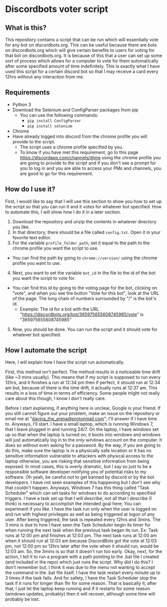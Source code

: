# Discordbots voter script
## What is this?
This repository contains a script that can be run which will essentially vote for any bot on discordbots.org. This can be useful because there are bots on discordbots.org which will give certain benefits to users for voting for that bot on discordbots.org. It is because of this that a user can set up some sort of process which allows for a computer to vote for them automatically after some specified amount of time indefinitely. This is exactly what I have used this script for a certain discord bot so that I may receive a card every 12hrs without any interaction from me.

## Requirements
* Python 3
* Download the Selenium and ConfigParser packages from pip
  * You can use the following commands:
    * `pip install ConfigParser`
    * `pip install selenium`
* Chrome
* Have already logged into discord from the chrome profile you will provide to the script.
  * The script uses a chrome profile specified by you.
  * To know if you have met this requirement, go to this page <https://discordapp.com/channels/@me> using the chrome profile you are going to provide to the script and if you don't see a prompt for you to log in and you are able to access your PMs and channels, you are good to go for this requirement.

## How do I use it?
First, I would like to say that I will use this section to show you how to set up the script so that you can run it and it votes for whatever bot specified. How to automate this, I will show how I do it in a later section.

1. Download the repository and unzip the contents in whatever directory you like.
2. In that directory, there should be a file called `config.txt`. Open it in your favorite text editor.
3. For the variable `profile_folder_path`, set it equal to the path to the chrome profile you want the script to use.
  * You can find the path by going to `chrome://version/` using the chrome profile you want to use.
4. Next, you want to set the variable `bot_id` in the file to the id of the bot you want the script to vote for.
  * You can find this id by going to the voting page for the bot, clicking on "vote", and when you see the button "Vote for this bot", look at the URL of the page. The long chain of numbers surrounded by "/" is the bot's id.
    * Example: The id for a bot with the URL "https://discordbots.org/bot/365975655608745985/vote" is "365975655608745985"
5. Now, you should be done. You can run the script and it should vote for whatever bot specified.

## How I automate the script
Here, I will explain how I have the script run automatically.

First, this method isn't perfect. The method results in a noticeable time drift (like ~3 mins usually). This means that if my script is supposed to run every 12hrs, and it finishes a run at 12:34 pm then if perfect, it should run at 12:34 am but, because of there is the time drift, it actually runs at 12:37 am. This results in a loss of time in terms of efficiency. Some people might not really care about this though, I know I don't really care.

Before I start explaining, if anything here is unclear, Google is your friend. If you still cannot figure out your problem, make an issue on the repository or email me at "davina_the_arena@protonmail.com"; I'll answer if I have time to. Anyways, I'll start. I have a small laptop, which is running Windows 7, that I leave plugged in and running 24/7. On the laptop, I have windows set up so that when the laptop is turned on, it boots into windows and windows will just automatically log in to the only windows account on the computer. It does so without even asking for a password. By the way, if you are going to do this, make sure the laptop is in a physically safe location or it has no sensitive information vulnerable to attackers with physical access to the laptop otherwise, you are risking that sensitive information from being exposed. In most cases, this is overly dramatic, but I say so just to be a responsible software developer notifying you of potential risks to my software. Oh yeah, be careful not to get banned by discord or by the bot developers. I have not seen examples of this happening but I don't see why that couldn't happen. Anyways, Windows 7 has this thing called "Task Scheduler" which can set tasks for windows to do according to specified triggers. I have a task set up that I will describe, not all that I describe (I think) is necessary to accomplish the intended goal here; You can experiment if you like. I have the task run only when the user is logged on and run with highest privileges as well as being triggered at logon of any user. After being triggered, the task is repeated every 12hrs and 3mins. The 3 mins is due to how I have seen the Task Scheduler begin its timer for when running the next task when the previous task began its run. Ex: Task runs at 12:00 pm and finishes at 12:03 pm. The next task runs at 12:00 am when it should run at 12:03 am because DiscordBots got the vote at 12:03 pm, not 12:00 pm so 12hrs later after the vote when it should run, would be 12:03 am. So, the 3mins is so that it doesn't run too early. Okay, next, for the action, I tell it to run a program with a path pointing to the .bat file I created (and included in the repo) which just runs the script. Why did I do this? I don't remember but, I think it was due to the menu not wanting to accept the command in the .bat file itself. I have the task restart every minute up to 3 times if the task fails. And for safety, I have the Task Scheduler stop the task if it runs for longer than 1hr for some reason. That is basically it, after that, I just let the laptop keep running and if it restarts for some reason (windows updates, probably) then it will recover, although some time will probably be lost.
